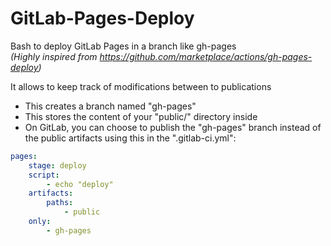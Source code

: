 # GitLab-Pages-Deploy  
Bash to deploy GitLab Pages in a branch like gh-pages  
_(Highly inspired from https://github.com/marketplace/actions/gh-pages-deploy)_

It allows to keep track of modifications between to publications

- This creates a branch named "gh-pages"
- This stores the content of your "public/" directory inside
- On GitLab, you can choose to publish the "gh-pages" branch instead of the public artifacts using this in the ".gitlab-ci.yml":

```yaml
pages:
    stage: deploy
    script:
        - echo "deploy"
    artifacts:
        paths:
            - public
    only:
        - gh-pages
```
